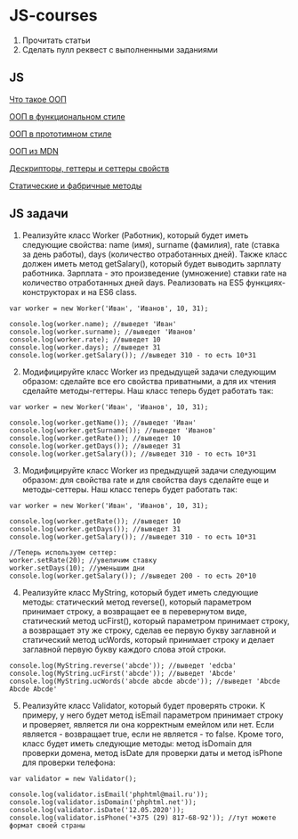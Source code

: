# JS-courses
1. Прочитать статьи
2. Сделать пулл реквест с выполненными заданиями

##  JS
[Что такое ООП](https://habrahabr.ru/post/148015/)

[ООП в функциональном стиле](https://learn.javascript.ru/oop)

[ООП в прототимном стиле](https://learn.javascript.ru/prototypes)

[ООП из MDN](https://developer.mozilla.org/ru/docs/Learn/JavaScript/%D0%9E%D0%B1%D1%8A%D0%B5%D0%BA%D1%82%D1%8B/Object-oriented_JS)

[Дескрипторы, геттеры и сеттеры свойств](https://learn.javascript.ru/descriptors-getters-setters)

[Статические и фабричные методы](https://learn.javascript.ru/static-properties-and-methods)

## JS задачи
1. Реализуйте класс Worker (Работник), который будет иметь следующие свойства: name (имя), surname (фамилия), rate (ставка за день работы), days (количество отработанных дней). Также класс должен иметь метод getSalary(), который будет выводить зарплату работника. Зарплата - это произведение (умножение) ставки rate на количество отработанных дней days. Реализовать на ES5 функциях-конструкторах и на ES6 class.
```
var worker = new Worker('Иван', 'Иванов', 10, 31);

console.log(worker.name); //выведет 'Иван'
console.log(worker.surname); //выведет 'Иванов'
console.log(worker.rate); //выведет 10
console.log(worker.days); //выведет 31
console.log(worker.getSalary()); //выведет 310 - то есть 10*31
```

2. Модифицируйте класс Worker из предыдущей задачи следующим образом: сделайте все его свойства приватными, а для их чтения сделайте методы-геттеры. Наш класс теперь будет работать так:
```
var worker = new Worker('Иван', 'Иванов', 10, 31);

console.log(worker.getName()); //выведет 'Иван'
console.log(worker.getSurname()); //выведет 'Иванов'
console.log(worker.getRate()); //выведет 10
console.log(worker.getDays()); //выведет 31
console.log(worker.getSalary()); //выведет 310 - то есть 10*31
```

3. Модифицируйте класс Worker из предыдущей задачи следующим образом: для свойства rate и для свойства days сделайте еще и методы-сеттеры. Наш класс теперь будет работать так:
```
var worker = new Worker('Иван', 'Иванов', 10, 31);

console.log(worker.getRate()); //выведет 10
console.log(worker.getDays()); //выведет 31
console.log(worker.getSalary()); //выведет 310 - то есть 10*31

//Теперь используем сеттер:
worker.setRate(20); //увеличим ставку
worker.setDays(10); //уменьшим дни
console.log(worker.getSalary()); //выведет 200 - то есть 20*10
```

4. Реализуйте класс MyString, который будет иметь следующие методы: статический метод reverse(), который параметром принимает строку, а возвращает ее в перевернутом виде, статический метод ucFirst(), который параметром принимает строку, а возвращает эту же строку, сделав ее первую букву заглавной и статический метод ucWords, который принимает строку и делает заглавной первую букву каждого слова этой строки.
```
console.log(MyString.reverse('abcde')); //выведет 'edcba'
console.log(MyString.ucFirst('abcde')); //выведет 'Abcde'
console.log(MyString.ucWords('abcde abcde abcde')); //выведет 'Abcde Abcde Abcde'
```

5.  Реализуйте класс Validator, который будет проверять строки. К примеру, у него будет метод isEmail параметром принимает строку и проверяет, является ли она корректным емейлом или нет. Если является - возвращает true, если не является - то false. Кроме того, класс будет иметь следующие методы: метод isDomain для проверки домена, метод isDate для проверки даты и метод isPhone для проверки телефона:
```
var validator = new Validator();

console.log(validator.isEmail('phphtml@mail.ru'));
console.log(validator.isDomain('phphtml.net'));
console.log(validator.isDate('12.05.2020'));
console.log(validator.isPhone('+375 (29) 817-68-92')); //тут можете формат своей страны
```
